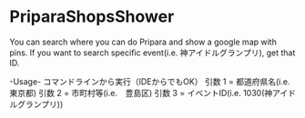 # PriparaShopsShower
You can search where you can do Pripara and show a google map with pins.
If you want to search specific event(i.e. 神アイドルグランプリ), get that ID.

-Usage-
コマンドラインから実行（IDEからでもOK）
引数 1 = 都道府県名(i.e. 東京都)
引数 2 = 市町村等(i.e.　豊島区)
引数 3 = イベントID(i.e. 1030(神アイドルグランプリ))
